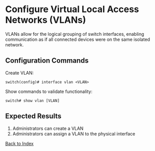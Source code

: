 # Configure Virtual Local Access Networks (VLANs)

VLANs allow for the logical grouping of switch interfaces, enabling communication as if all connected devices were on the same isolated network.

## Configuration Commands

Create VLAN:

```text
switch(config)# interface vlan <VLAN>
```

Show commands to validate functionality:

```text
switch# show vlan [VLAN]
```

## Expected Results

1. Administrators can create a VLAN
2. Administrators can assign a VLAN to the physical interface

[Back to Index](index.md)
